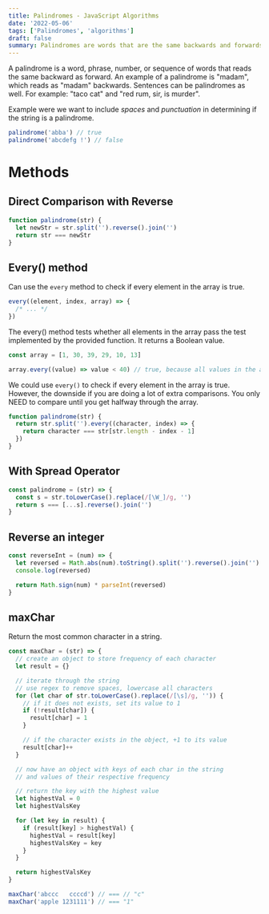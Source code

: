 ```yaml
---
title: Palindromes - JavaScript Algorithms
date: '2022-05-06'
tags: ['Palindromes', 'algorithms']
draft: false
summary: Palindromes are words that are the same backwards and forwards. Here are a few examples that determine if a given string is a palindrome.
---
```


A palindrome is a word, phrase, number, or sequence of words that reads the same backward as forward. An example of a palindrome is "madam", which reads as "madam" backwards. Sentences can be palindromes as well. For example: "taco cat" and "red rum, sir, is murder".

Example were we want to include _spaces_ and _punctuation_ in determining if the string is a palindrome.

```js
palindrome('abba') // true
palindrome('abcdefg !') // false
```

# Methods

## Direct Comparison with Reverse

```js
function palindrome(str) {
  let newStr = str.split('').reverse().join('')
  return str === newStr
}
```

## Every() method

Can use the `every` method to check if every element in the array is true.

```js
every((element, index, array) => {
  /* ... */
})
```

The every() method tests whether all elements in the array pass the test implemented by the provided function. It returns a Boolean value.

```js
const array = [1, 30, 39, 29, 10, 13]

array.every((value) => value < 40) // true, because all values in the array are less than 40.
```

We could use `every()` to check if every element in the array is true. However, the downside if you are doing a lot of extra comparisons. You only NEED to compare until you get halfway through the array.

```js
function palindrome(str) {
  return str.split('').every((character, index) => {
    return character === str[str.length - index - 1]
  })
}
```

## With Spread Operator

```js
const palindrome = (str) => {
  const s = str.toLowerCase().replace(/[\W_]/g, '')
  return s === [...s].reverse().join('')
}
```

## Reverse an integer

```js
const reverseInt = (num) => {
  let reversed = Math.abs(num).toString().split('').reverse().join('')
  console.log(reversed)

  return Math.sign(num) * parseInt(reversed)
}
```

## maxChar

Return the most common character in a string.

```js
const maxChar = (str) => {
  // create an object to store frequency of each character
  let result = {}

  // iterate through the string
  // use regex to remove spaces, lowercase all characters
  for (let char of str.toLowerCase().replace(/[\s]/g, '')) {
    // if it does not exists, set its value to 1
    if (!result[char]) {
      result[char] = 1
    }

    // if the character exists in the object, +1 to its value
    result[char]++
  }

  // now have an object with keys of each char in the string
  // and values of their respective frequency

  // return the key with the highest value
  let highestVal = 0
  let highestValsKey

  for (let key in result) {
    if (result[key] > highestVal) {
      highestVal = result[key]
      highestValsKey = key
    }
  }

  return highestValsKey
}

maxChar('abccc   ccccd') // === // "c"
maxChar('apple 1231111') // === "1"
```
